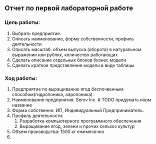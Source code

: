 ## Отчет по первой лабораторной работе

### Цель работы:
1. Выбрать предприятие.
2. Описать наименование, форму собственности, профиль деятельности
3. Описать масштаб: объем выпуска (оборота) в натуральном выражении или рублях, количество работающих
4. Сделать описание отдельных блоков бизнес модели
5. Сделать краткое представление модели в виде таблицы

### Ход работы:

1. Предприятие по выращиванию ягод беспочвенным способом(гидропоника, аэропоника).  
2. Наименование предприятия: Serov Inc. # TODO придумать норм название  
3. Форма собственно: ИП, Индивидуальный Предприниматель.  
4. Профиль деятельности:
   1. Разработка компьютерного программного обеспечения 
   2. Выращивание ягод, зелени и прочих сельхоз культур
5. Объем производства: 1500 кг ежемесячно
6. 



